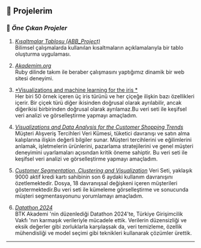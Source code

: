 ## 🚀 Projelerim

### 🌟 *Öne Çıkan Projeler*
1. [*Kısaltmalar Tablosu (ABB_Project)*](https://github.com/CodderCan/ABB_Project)  
   Bilimsel çalışmalarda kullanılan kısaltmaların açıklamalarıyla bir tablo oluşturma uygulaması.
   
2. [*Akademim.org*](https://akademim.org)  
   Ruby dilinde takım ile beraber çalışmasını yaptığımız dinamik bir web sitesi deneyimi.
   
3. [*Visualizations and machine learning for the iris *](https://www.kaggle.com/code/coddercan/visualizations-and-machine-learning-for-the-iris)  
   Her biri 50 örnek içeren üç iris türünü ve her çiçeğe ilişkin bazı özellikleri içerir. Bir çiçek türü diğer ikisinden doğrusal olarak ayrılabilir, ancak diğerikisi birbirinden doğrusal olarak ayrılamaz.Bu veri seti ile keşifsel veri analizi ve görselleştirme yapmayı amaçladım.
   
4. [*Visualizations and Data Analysis for the Customer Shopping Trends*](https://www.kaggle.com/code/coddercan/repeating-what-i-learned) 
   Müşteri Alışveriş Tercihleri ​​Veri Kümesi, tüketici davranışı ve satın alma kalıplarına ilişkin değerli bilgiler sunar. Müşteri tercihlerini ve eğilimlerini anlamak, işletmelerin ürünlerini, pazarlama stratejilerini ve genel müşteri deneyimini uyarlamaları açısından kritik öneme sahiptir. Bu veri seti ile keşifsel veri analizi ve görselleştirme yapmayı amaçladım.
   
5. [*Customer Segmentation, Clustering and Visualization*](https://www.kaggle.com/code/coddercan/customer-segmentation-clustering-and-visualizatio) 
   Veri Seti, yaklaşık 9000 aktif kredi kartı sahibinin son 6 aydaki kullanım davranışını özetlemektedir. Dosya, 18 davranışsal değişkeni içeren müşterileri             göstermektedir.Bu veri seti ile kümeleme görselleştirme ve sonucunda müşteri segmentasyonunu yorumlamayı amaçladım. 
   
6. [*Datathon 2024*](https://www.kaggle.com/competitions/datathon-2024/overview)  
   BTK Akademi 'nin düzenlediği Datathon 2024'te, Türkiye Girişimcilik Vakfı 'nın karmaşık verileriyle mücadele ettik. Verilerin düzensizliği ve eksik değerler        gibi zorluklarla karşılaşsak da, veri temizleme, özellik mühendisliği ve model seçimi gibi teknikleri kullanarak çözümler ürettik.

---
